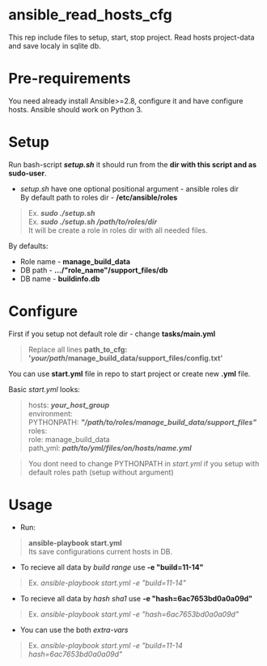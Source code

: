 # ansible_read_hosts_cfg
This rep include files to setup, start, stop project. Read hosts project-data and save localy in sqlite db.

# Pre-requirements
You need already install Ansible>=2.8, configure it and have configure hosts. Ansible should work on Python 3.

# Setup
Run bash-script ***setup.sh*** it should run from the **dir with this script and as sudo-user**.  
- *setup.sh* have one optional positional argument - ansible roles dir  
By default path to roles dir - **/etc/ansible/roles**  
> Ex. ***sudo ./setup.sh***    
> Ex. ***sudo ./setup.sh /path/to/roles/dir***    
It will be create a role in roles dir with all needed files.  

By defaults:  
- Role name - **manage_build_data**
- DB path - **.../"role_name"/support_files/db**
- DB name - **buildinfo.db**

# Configure
First if you setup not default role dir - change **tasks/main.yml**  
> Replace all lines **path_to_cfg: '_your/path_/manage_build_data/support_files/config.txt'**

You can use **start.yml** file in repo to start project or create new **.yml** file.  

Basic *start.yml* looks:
> hosts: ***your_host_group***  
  environment:  
    PYTHONPATH: ***"/path/to/roles/manage_build_data/support_files"***  
  roles:  
      role: manage_build_data  
      path_yml: ***path/to/yml/files/on/hosts/name.yml***
  
> You dont need to change PYTHONPATH in *start.yml* if you setup with default roles path (setup without argument)

# Usage
- Run:
> **ansible-playbook start.yml**  
Its save configurations current hosts in DB.  

- To recieve all data by *build range* use **-e "build=11-14"**  
> Ex. *ansible-playbook start.yml -e "build=11-14"*

- To recieve all data by *hash sha1* use **-e "hash=6ac7653bd0a0a09d"**  
> Ex. *ansible-playbook start.yml -e "hash=6ac7653bd0a0a09d"*

- You can use the both *extra-vars*  
> Ex. *ansible-playbook start.yml -e "build=11-14 hash=6ac7653bd0a0a09d"*
